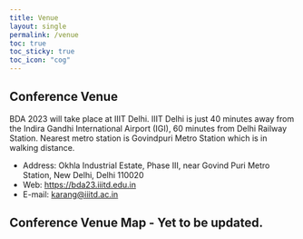 ```yaml
---
title: Venue
layout: single
permalink: /venue
toc: true
toc_sticky: true
toc_icon: "cog"
---
```


## Conference Venue

BDA 2023 will take place at IIIT Delhi. IIIT Delhi is just 40 minutes away from the Indira Gandhi International Airport (IGI), 60 minutes from Delhi Railway Station. Nearest metro station is Govindpuri Metro Station which is in walking distance.

- Address: Okhla Industrial Estate, Phase III, near Govind Puri Metro Station, New Delhi, Delhi 110020
- Web: <https://bda23.iiitd.edu.in>
- E-mail: <karang@iiitd.ac.in>

## Conference Venue Map - Yet to be updated.
<!-- ### Main Conference -->
<!-- ![adnec-map-1]({{ site.baseurl }}/assets/images/abu_dhabi/ADNEC-Main-Map.png) -->



